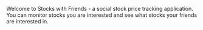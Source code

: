 Welcome to Stocks with Friends - a social stock price tracking application. You can monitor stocks you are interested and see what stocks your friends are interested in. 
